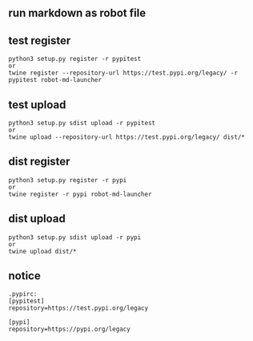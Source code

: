 ## run markdown as robot file



## test register

    python3 setup.py register -r pypitest
    or
    twine register --repository-url https://test.pypi.org/legacy/ -r pypitest robot-md-launcher

## test upload

    python3 setup.py sdist upload -r pypitest
    or
    twine upload --repository-url https://test.pypi.org/legacy/ dist/*
    
## dist register

    python3 setup.py register -r pypi
    or
    twine register -r pypi robot-md-launcher
    
## dist upload
    python3 setup.py sdist upload -r pypi
    or
    twine upload dist/*


## notice 
    .pypirc:
    [pypitest]
    repository=https://test.pypi.org/legacy
    
    [pypi]
    repository=https://pypi.org/legacy